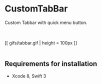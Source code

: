 # CustomTabBar

Custom Tabbar with quick menu button. 

<br><br>
[[ gifs/tabbar.gif | height = 100px ]]
<br><br>


## **Requirements for installation**
- Xcode 8, Swift 3
<br><br>
